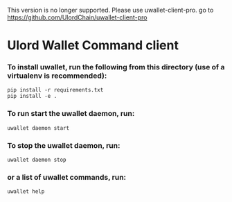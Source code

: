 This version is no longer supported. Please use uwallet-client-pro.
go to https://github.com/UlordChain/uwallet-client-pro

# Ulord Wallet Command client

### To install uwallet, run the following from this directory (use of a virtualenv is recommended):

    pip install -r requirements.txt
    pip install -e .

### To run start the uwallet daemon, run:

    uwallet daemon start

### To stop the uwallet daemon, run:

    uwallet daemon stop

### or a list of uwallet commands, run:

    uwallet help
